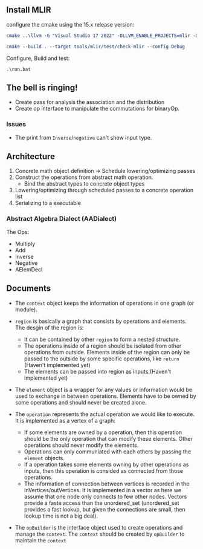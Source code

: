 ## Install MLIR

configure the cmake using the 15.x release version:
```cmake
cmake ..\llvm -G "Visual Studio 17 2022" -DLLVM_ENABLE_PROJECTS=mlir -DLLVM_BUILD_EXAMPLES=ON -DLLVM_TARGETS_TO_BUILD="host" -DCMAKE_BUILD_TYPE=Debug -Thost=x64 -DCMAKE_BUILD_TYPE=Debug -DLLVM_ENABLE_ASSERTIONS=ON

cmake --build . --target tools/mlir/test/check-mlir --config Debug
```

Configure, Build and test:
```
.\run.bat
```

## The bell is ringing!

* Create pass for analysis the association and the distribution
* Create op interface to manipulate the commutations for binaryOp.

### Issues

* The print from `Inverse`/`negative` can't show input type.

## Architecture
1. Concrete math object definition -> Schedule lowering/optimizing passes
2. Construct the operations from abstract math operation.
    * Bind the abstract types to concrete object types
4. Lowering/optimizing through scheduled passes to a concrete operation list
3. Serializing to a executable

### Abstract Algebra Dialect (AADialect)

The Ops:
* Multiply 
* Add
* Inverse
* Negative
* AElemDecl

## Documents

* The `context` object keeps the information of operations in one graph (or module).

* `region` is basically a graph that consists by operations and elements. The desgin of the region is:
    * It can be contained by other `region` to form a nested structure.
    * The operations inside of a region should be isolated from other operations from outside. Elements inside of the region can only be passed to the outside by some specific operations, like `return` (Haven't implemented yet)
    * The elements can be passed into region as inputs.(Haven't implemented yet)

* The `element` object is a wrapper for any values or information would be used to exchange in between operations. Elements have to be owned by some operations and should never be created alone.

* The `operation` represents the actual operation we would like to execute. It is implemented as a vertex of a graph:
    * If some elements are owned by a operation, then this operation should be the only operation that can modify these elements. Other operations should never modify the elements.
    * Operations can only communiated with each others by passing the `element` objects. 
    * If a operation takes some elements owning by other operations as inputs, then this operation is consided as connected from those operations. 
    * The information of connection between vertices is recorded in the inVertices/outVertices. It is implemented in a vector as here we assume that one node only connects to few other nodes. Vectors provide a faste access than the unordered_set (unordered_set provides a fast lookup, but given the connections are small, then lookup time is not a big deal). 

* The `opBuilder` is the interface object used to create operations and manage the `context`. The `context` should be created by `opBuilder` to maintain the `context`